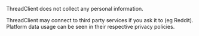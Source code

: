 ThreadClient does not collect any personal information.

ThreadClient may connect to third party services if you ask it to (eg Reddit). Platform data usage
can be seen in their respective privacy policies.
